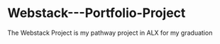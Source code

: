 # Webstack---Portfolio-Project

The Webstack Project is my pathway project in ALX for my graduation 
